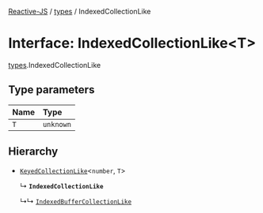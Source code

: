 [Reactive-JS](../README.md) / [types](../modules/types.md) / IndexedCollectionLike

# Interface: IndexedCollectionLike<T\>

[types](../modules/types.md).IndexedCollectionLike

## Type parameters

| Name | Type |
| :------ | :------ |
| `T` | `unknown` |

## Hierarchy

- [`KeyedCollectionLike`](types.KeyedCollectionLike.md)<`number`, `T`\>

  ↳ **`IndexedCollectionLike`**

  ↳↳ [`IndexedBufferCollectionLike`](types.IndexedBufferCollectionLike.md)
